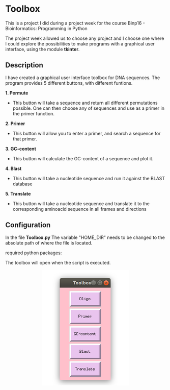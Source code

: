# Toolbox
This is a project I did during a project week for the course Binp16 - Bioinformatics: Programming in Python

The project week allowed us to choose any project and I choose one where I could explore the possibilities to make programs with a graphical user interface, using the module **tkinter**.

## Description
I have created a graphical user interface toolbox for DNA sequences. The program provides 5 different buttons, with different funtions.

**1. Permute** 
  * This button will take a sequence and return all different permutations possible. One can then choose any of sequences and use as a primer in the primer function.
  
**2. Primer**
  * This button will allow you to enter a primer, and search a sequence for that primer.
  
**3. GC-content**
  * This button will calculate the GC-content of a sequence and plot it.
  
**4. Blast**
  * This button will take a nucleotide sequence and run it against the BLAST database
  
**5. Translate**
  * This button will take a nucleotide sequence and translate it to the corresponding aminoacid sequence in all frames and directions
  

## Configuration

In the file **Toolbox.py** The variable "HOME_DIR" needs to be changed to the absolute path of where the file is located.

required python packages:

The toolbox will open when the script is executed.

<p align="center">
<img src="images/Toolbox_img.png" align="center">
</p>

